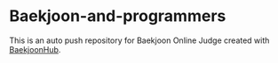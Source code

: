 # Baekjoon-and-programmers
This is an auto push repository for Baekjoon Online Judge created with [BaekjoonHub](https://github.com/BaekjoonHub/BaekjoonHub).
